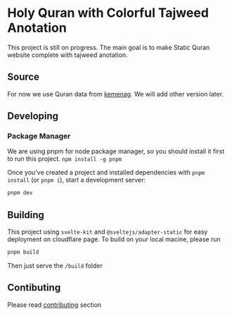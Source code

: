 # Holy Quran with Colorful Tajweed Anotation

This project is still on progress. The main goal is to make Static Quran website complete with tajweed anotation.

## Source

For now we use Quran data from [kemenag](https://quran.kemenag.go.id/). We will add other version later.

## Developing

### Package Manager

We are using pnpm for node package manager, so you should install it first to run this project.
`npm install -g pnpm`

Once you've created a project and installed dependencies with `pnpm install` (or `pnpm i`), start a development server:

```bash
pnpm dev
```

## Building

This project using `svelte-kit` and `@sveltejs/adapter-static` for easy deployment on cloudflare page. To build on your local macine, please run

```bash
pnpm build
```

Then just serve the `/build` folder

## Contibuting
Please read [contributing](./CONTRIBUTING.md) section